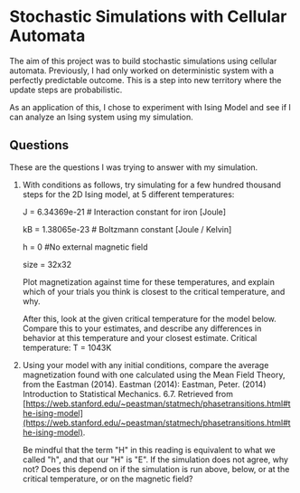 # Stochastic Simulations with Cellular Automata

The aim of this project was to build stochastic simulations using cellular automata. Previously, I had only worked on deterministic system with a perfectly predictable outcome.
This is a step into new territory where the update steps are probabilistic. 


As an application of this, I chose to experiment with Ising Model and see if I can analyze an Ising system using my simulation.

## Questions
These are the questions I was trying to answer with my simulation.
1. With conditions as follows, try simulating for a few hundred thousand steps for the 2D Ising model, at 5 different temperatures:


   J = 6.34369e-21  # Interaction constant for iron [Joule]


   kB = 1.38065e-23  # Boltzmann constant [Joule / Kelvin]


   h = 0 #No external magnetic field


   size = 32x32

   Plot magnetization against time for these temperatures, and explain which of your trials you think is closest to the critical temperature, and why.

   After this, look at the given critical temperature for the model below. Compare this to your estimates, and describe any differences in behavior at this temperature and your closest estimate.
Critical temperature: T = 1043K
        
2. Using your model with any initial conditions, compare the average magnetization found with one calculated using the Mean Field Theory, from the Eastman (2014).
   Eastman (2014): Eastman, Peter. (2014) Introduction to Statistical Mechanics. 6.7. Retrieved from [https://web.stanford.edu/~peastman/statmech/phasetransitions.html#the-ising-model](https://web.stanford.edu/~peastman/statmech/phasetransitions.html#the-ising-model).
   
   
   Be mindful that the term "H" in this reading is equivalent to what we called "h", and that our "H" is "E".
   If the simulation does not agree, why not? Does this depend on if the simulation is run above, below, or at the critical temperature, or on the magnetic field?
